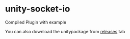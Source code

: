 # unity-socket-io
Compiled Plugin with example

You can also download the unitypackage from [releases](https://github.com/mrhammadasif/unity-socket-io/releases) tab
